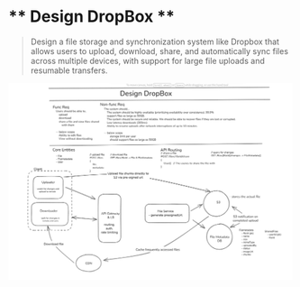 # ** Design DropBox **
> Design a file storage and synchronization system like Dropbox that allows users to upload, download, share, and automatically sync files across multiple devices, with support for large file uploads and resumable transfers.

![Architecture Diagram](https://raw.githubusercontent.com/aprillnorthcutt/Learn-System-Design-Architecture/main/images/design-dropbox.png)
